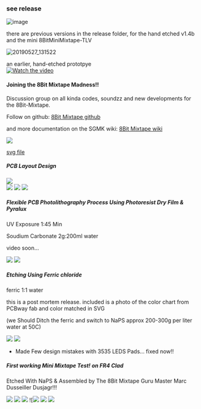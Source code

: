 ### see release

![image](https://user-images.githubusercontent.com/222526/58432283-9a556380-807f-11e9-8c75-689fd3069154.png)

there are previous versions in the release folder, for the hand etched v1.4b and the mini 8BitMiniMixtape-TLV

![20190527_131522](https://user-images.githubusercontent.com/222526/58432263-80b41c00-807f-11e9-8619-d49b68392d39.jpg)

an earlier, hand-etched prototpye  
[![Watch the video](https://i.imgur.com/pc0LF0S.png)](https://idiot.io/wp-content/uploads/8BitMiniMixtape/8BitMiniMixtapeBraclet.mp4)


#### Joining the 8Bit Mixtape Madness!!  

Discussion group on all kinda codes, soundzz and new developments for the 8Bit-Mixtape.  

Follow on github:
[8Bit Mixtape github](https://github.com/8BitMixtape)  

and more documentation on the SGMK wiki:
[8Bit Mixtape wiki](http://wiki.sgmk-ssam.ch/wiki/8bit_Mix_Tape)


![](images/8BitMiniMixtape-TLV-v1.3.png)

[svg file](8BitMiniMixtape-TLV.svg)

##### PCB Layout Design
![](images/23660021_10214969347166209_453065840_o.jpg?resize=980,600&classes=center)  
![](images/miniMixPlan.jpg?resize=600,350&classes=left)
![](images/miniPlan.jpg?resize=190,350&classes=center)
![](images/MiniPlan2.jpg?resize=190,350&classes=left)

##### Flexible PCB Photolithography Process Using Photoresist Dry Film & Pyralux
UV Exposure 1:45 Min  

Soudium Carbonate 2g:200ml water  

video soon...

![](images/lytoTransfer.jpg?resize=600,350&classes=left)
![](images/miniEtch.jpg?resize=190,350&classes=center)

##### Etching Using Ferric chloride
ferric 1:1 water  


this is a post mortem release.
included is a photo of the color chart from PCBway fab and color matched in SVG


(we Should Ditch the ferric and switch to NaPS approx 200-300g per liter water at 50C)

![](images/miniEtched.jpg?resize=900,550&classes=left)
![](images/miniDone.jpg?resize=900,550&classes=center)
* Made Few design mistakes with 3535 LEDS Pads... fixed now!!

##### First working Mini Mixtape Test! on FR4 Clad
Etched With NaPS & Assembled by The 8Bit Mixtape Guru Master Marc Dusseiller Dusjagr!!!

![](images/MarcEtchin.jpg?resize=550,350&classes=left)
![](images/MarcDone.jpg?resize=550,350&classes=left)
![](images/Neo%5EMini.jpg?resize=555,990&classes=left)
![![](images/assembly1.jpg?resize=560,300)
![](images/assembly2.jpg?resize=560,300&classes=left)
![](images/MarcandMin.jpg?resize=470,800&classes=left)

